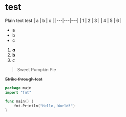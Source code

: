 # test
Plain text test
| a | b | c | 
|---|---|---|
| 1 | 2 | 3 | 
| 4 | 5 | 6 | 
- a
- b
- c
1. ***a***
2. **b**
3. *c*

> Sweet Pumpkin Pie

~~Strike through test~~
```go
package main
import "fmt"

func main() {
	fmt.Println("Hello, World!")
}
```
